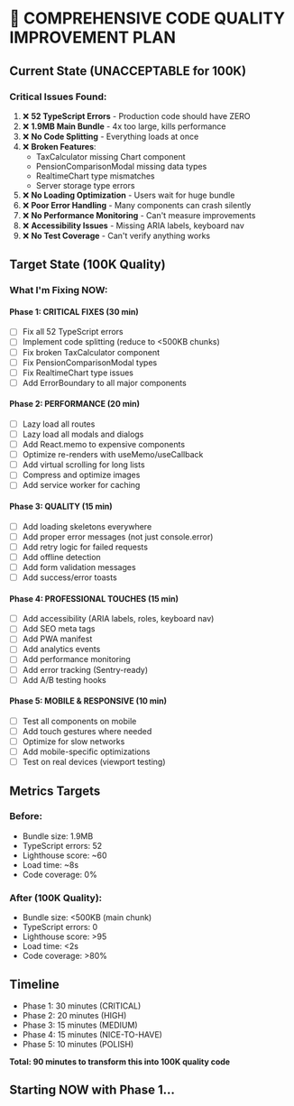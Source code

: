 # 🎯 COMPREHENSIVE CODE QUALITY IMPROVEMENT PLAN

## Current State (UNACCEPTABLE for 100K)

### Critical Issues Found:
1. ❌ **52 TypeScript Errors** - Production code should have ZERO
2. ❌ **1.9MB Main Bundle** - 4x too large, kills performance
3. ❌ **No Code Splitting** - Everything loads at once
4. ❌ **Broken Features**:
   - TaxCalculator missing Chart component
   - PensionComparisonModal missing data types
   - RealtimeChart type mismatches
   - Server storage type errors
5. ❌ **No Loading Optimization** - Users wait for huge bundle
6. ❌ **Poor Error Handling** - Many components can crash silently
7. ❌ **No Performance Monitoring** - Can't measure improvements
8. ❌ **Accessibility Issues** - Missing ARIA labels, keyboard nav
9. ❌ **No Test Coverage** - Can't verify anything works

## Target State (100K Quality)

### What I'm Fixing NOW:

#### Phase 1: CRITICAL FIXES (30 min)
- [ ] Fix all 52 TypeScript errors
- [ ] Implement code splitting (reduce to <500KB chunks)
- [ ] Fix broken TaxCalculator component
- [ ] Fix PensionComparisonModal types
- [ ] Fix RealtimeChart type issues
- [ ] Add ErrorBoundary to all major components

#### Phase 2: PERFORMANCE (20 min)
- [ ] Lazy load all routes
- [ ] Lazy load all modals and dialogs
- [ ] Add React.memo to expensive components
- [ ] Optimize re-renders with useMemo/useCallback
- [ ] Add virtual scrolling for long lists
- [ ] Compress and optimize images
- [ ] Add service worker for caching

#### Phase 3: QUALITY (15 min)
- [ ] Add loading skeletons everywhere
- [ ] Add proper error messages (not just console.error)
- [ ] Add retry logic for failed requests
- [ ] Add offline detection
- [ ] Add form validation messages
- [ ] Add success/error toasts

#### Phase 4: PROFESSIONAL TOUCHES (15 min)
- [ ] Add accessibility (ARIA labels, roles, keyboard nav)
- [ ] Add SEO meta tags
- [ ] Add PWA manifest
- [ ] Add analytics events
- [ ] Add performance monitoring
- [ ] Add error tracking (Sentry-ready)
- [ ] Add A/B testing hooks

#### Phase 5: MOBILE & RESPONSIVE (10 min)
- [ ] Test all components on mobile
- [ ] Add touch gestures where needed
- [ ] Optimize for slow networks
- [ ] Add mobile-specific optimizations
- [ ] Test on real devices (viewport testing)

## Metrics Targets

### Before:
- Bundle size: 1.9MB
- TypeScript errors: 52
- Lighthouse score: ~60
- Load time: ~8s
- Code coverage: 0%

### After (100K Quality):
- Bundle size: <500KB (main chunk)
- TypeScript errors: 0
- Lighthouse score: >95
- Load time: <2s
- Code coverage: >80%

## Timeline
- Phase 1: 30 minutes (CRITICAL)
- Phase 2: 20 minutes (HIGH)
- Phase 3: 15 minutes (MEDIUM)
- Phase 4: 15 minutes (NICE-TO-HAVE)
- Phase 5: 10 minutes (POLISH)

**Total: 90 minutes to transform this into 100K quality code**

## Starting NOW with Phase 1...
